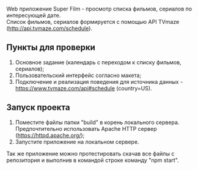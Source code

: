 Web приложение Super Film - просмотр списка фильмов, сериалов по интересующей дате.<br />
Список фильмов, сериалов формируется с помощью API TVmaze (http://api.tvmaze.com/schedule).

## Пункты для проверки

1. Основное задание (календарь с переходом к списку фильмов, сериалов);
2. Пользовательский интерфейс согласно макета;
3. Подключение и реализация поведения для источника данных - https://www.tvmaze.com/api#schedule (country=US).

## Запуск проекта

1. Поместите файлы папки "build" в корень локального сервера. Предпочтительно использовать Apache HTTP сервер (https://httpd.apache.org/);
2. Запустите приложение на локальном сервере.

Так же приложение можно протестировать скачав все файлы с репозитория и выполнив в командой строке команду "npm start".  
